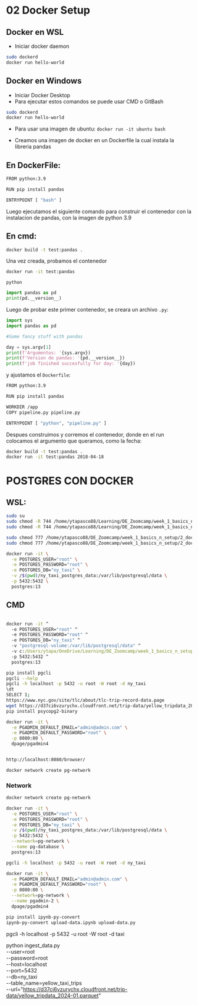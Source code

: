 # 02 Docker Setup

## Docker en WSL

* Iniciar docker daemon

```bash
sudo dockerd
docker run hello-world
```

## Docker en Windows

* Iniciar Docker Desktop
* Para ejecutar estos comandos se puede usar CMD o GitBash 

```bash
sudo dockerd
docker run hello-world
```

* Para usar una imagen de ubuntu:
`docker run -it ubuntu bash`

* Creamos una imagen de docker en un Dockerfile la cual instala la libreria pandas


## En DockerFile:

```bash
FROM python:3.9

RUN pip install pandas

ENTRYPOINT [ "bash" ]
```
Luego ejecutamos el siguiente comando para construir el contenedor con la instalacion de pandas, con la imagen de python 3.9

## En cmd:

```bash
docker build -t test:pandas .
```
Una vez creada, probamos el contenedor

```bash
docker run -it test:pandas
```

```wsl
python
```

```python
import pandas as pd
print(pd.__version__)
```

Luego de probar este primer contenedor, se creara un archivo `.py`:

```python
import sys
import pandas as pd

#Some fancy stuff with pandas

day = sys.argv[1]
print(f'Argumentos: '{sys.argv})
print(f'Version de pandas: '{pd.__version__})
print(f'job finished succesfully for day: '{day})
```
y ajustamos el `Dockerfile`:

```bash
FROM python:3.9

RUN pip install pandas

WORKDIR /app
COPY pipeline.py pipeline.py

ENTRYPOINT [ "python", "pipeline.py" ]
```

Despues construimos y corremos el contenedor, donde en el run colocamos el argumento que queramos, como la fecha:

```bash
docker build -t test:pandas .
docker run -it test:pandas 2018-04-18
```





# POSTGRES CON DOCKER

## WSL: 
```bash
sudo su
sudo chmod -R 744 /home/ytapasco88/Learning/DE_Zoomcamp/week_1_basics_n_setup/2_docker_sql
sudo chmod -R 744 /home/ytapasco88/Learning/DE_Zoomcamp/week_1_basics_n_setup/2_docker_sql/ny_taxi_postgres_data/

sudo chmod 777 /home/ytapasco88/DE_Zoomcamp/week_1_basics_n_setup/2_docker_sql
sudo chmod 777 /home/ytapasco88/DE_Zoomcamp/week_1_basics_n_setup/2_docker_sql/ny_taxi_postgres_data

docker run -it \
  -e POSTGRES_USER="root" \
  -e POSTGRES_PASSWORD="root" \
  -e POSTGRES_DB="ny_taxi" \
  -v /$(pwd)/ny_taxi_postgres_data:/var/lib/postgresql/data \
  -p 5432:5432 \
  postgres:13
```


## CMD

```cmd

docker run -it ^
  -e POSTGRES_USER="root" ^
  -e POSTGRES_PASSWORD="root" ^
  -e POSTGRES_DB="ny_taxi" ^
  -v "postgresql-volume:/var/lib/postgresql/data" ^
  -v c:/Users/ytapa/OneDrive/Learning/DE_Zoomcamp/week_1_basics_n_setup/2_docker_sql/ny_taxi_postgres_data ^
  -p 5432:5432 ^
  postgres:13
```

```bash
pip install pgcli
pgcli --help
pgcli -h localhost -p 5432 -u root -W root -d ny_taxi
\dt
SELECT 1;
https://www.nyc.gov/site/tlc/about/tlc-trip-record-data.page
wget https://d37ci6vzurychx.cloudfront.net/trip-data/yellow_tripdata_2024-01.parquet
pip install psycopg2-binary 

```

```bash
docker run -it \
  -e PGADMIN_DEFAULT_EMAIL="admin@admin.com" \
  -e PGADMIN_DEFAULT_PASSWORD="root" \
  -p 8080:80 \
  dpage/pgadmin4


http://localhost:8080/browser/

docker network create pg-network

```

### Network


```bash
docker network create pg-network

docker run -it \
  -e POSTGRES_USER="root" \
  -e POSTGRES_PASSWORD="root" \
  -e POSTGRES_DB="ny_taxi" \
  -v /$(pwd)/ny_taxi_postgres_data:/var/lib/postgresql/data \
  -p 5432:5432 \
  --network=pg-network \
  --name pg-database \
  postgres:13

pgcli -h localhost -p 5432 -u root -W root -d ny_taxi

docker run -it \
  -e PGADMIN_DEFAULT_EMAIL="admin@admin.com" \
  -e PGADMIN_DEFAULT_PASSWORD="root" \
  -p 8080:80 \
  --network=pg-network \
  --name pgadmin-2 \
  dpage/pgadmin4

```


```bash
pip install ipynb-py-convert
ipynb-py-convert upload-data.ipynb upload-data.py

```

pgcli -h localhost -p 5432 -u root -W root -d taxi

python ingest_data.py \
    --user=root \
    --password=root \
    --host=localhost \
    --port=5432 \
    --db=ny_taxi \
    --table_name=yellow_taxi_trips \
    --url="https://d37ci6vzurychx.cloudfront.net/trip-data/yellow_tripdata_2024-01.parquet"



